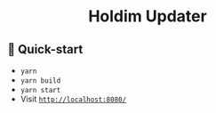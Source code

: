 <div align="center">

# Holdim Updater

</div>

## 🚀 Quick-start

- `yarn`
- `yarn build`
- `yarn start`
- Visit [`http://localhost:8080/`](http://localhost:8080/)
